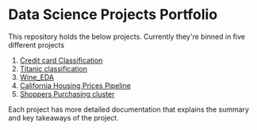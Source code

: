 # Data Science Projects Portfolio

This repository holds the below projects. Currently they're binned in five different projects

1. [Credit card Classification](https://github.com/vignesh0116/Project_Data_science/blob/master/1_credit_card_classfication/Readme.md)
2. [Titanic classification](https://github.com/vignesh0116/Project_Data_science/blob/master/2_Titanic_classficaition/Readme.md)
3. [Wine_EDA](https://github.com/vignesh0116/Project_Data_science/blob/master/3_Wine_EDA/Readme.md)
4. [California Housing Prices Pipeline](https://github.com/vignesh0116/Project_Data_science/blob/master/4_Housing_pipeline/Readme.md)
5. [Shoppers Purchasing cluster](https://github.com/vignesh0116/Project_Data_science/blob/master/5_Shopper's_Purchasing_cluster/Readme.md)

Each project has more detailed documentation that explains the summary and key takeaways of the project.

